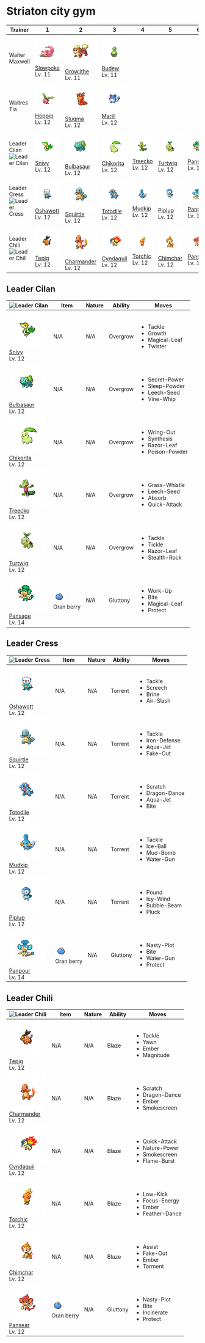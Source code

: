 # Striaton city gym

| Trainer                                                                                        | 1                                                                                | 2                                                                                    | 3                                                                                  | 4                                                                              | 5                                                                                | 6                                                                              |
| ---------------------------------------------------------------------------------------------- | -------------------------------------------------------------------------------- | ------------------------------------------------------------------------------------ | ---------------------------------------------------------------------------------- | ------------------------------------------------------------------------------ | -------------------------------------------------------------------------------- | ------------------------------------------------------------------------------ |
| Waiter Maxwell                                                                                 | ![slowpoke](../../img/pokemon/079.png) <br/>[Slowpoke](/pokemon/079) <br/>Lv. 11 | ![growlithe](../../img/pokemon/058.png) <br/>[Growlithe](/pokemon/058) <br/>Lv. 11   | ![budew](../../img/pokemon/406.png) <br/>[Budew](/pokemon/406) <br/>Lv. 11         |
| Waitres Tia                                                                                    | ![hoppip](../../img/pokemon/187.png) <br/>[Hoppip](/pokemon/187) <br/>Lv. 12     | ![slugma](../../img/pokemon/218.png) <br/>[Slugma](/pokemon/218) <br/>Lv. 12         | ![marill](../../img/pokemon/183.png) <br/>[Marill](/pokemon/183) <br/>Lv. 12       |
| Leader Cilan<br/> ![Leader Cilan](https://play.pokemonshowdown.com/sprites/trainers/cilan.png) | ![snivy](../../img/pokemon/495.png) <br/>[Snivy](/pokemon/495) <br/>Lv. 12       | ![bulbasaur](../../img/pokemon/001.png) <br/>[Bulbasaur](/pokemon/001) <br/>Lv. 12   | ![chikorita](../../img/pokemon/152.png) <br/>[Chikorita](/pokemon/152) <br/>Lv. 12 | ![treecko](../../img/pokemon/252.png) <br/>[Treecko](/pokemon/252) <br/>Lv. 12 | ![turtwig](../../img/pokemon/387.png) <br/>[Turtwig](/pokemon/387) <br/>Lv. 12   | ![pansage](../../img/pokemon/511.png) <br/>[Pansage](/pokemon/511) <br/>Lv. 14 |
| Leader Cress<br/> ![Leader Cress](https://play.pokemonshowdown.com/sprites/trainers/cress.png) | ![oshawott](../../img/pokemon/501.png) <br/>[Oshawott](/pokemon/501) <br/>Lv. 12 | ![squirtle](../../img/pokemon/007.png) <br/>[Squirtle](/pokemon/007) <br/>Lv. 12     | ![totodile](../../img/pokemon/158.png) <br/>[Totodile](/pokemon/158) <br/>Lv. 12   | ![mudkip](../../img/pokemon/258.png) <br/>[Mudkip](/pokemon/258) <br/>Lv. 12   | ![piplup](../../img/pokemon/393.png) <br/>[Piplup](/pokemon/393) <br/>Lv. 12     | ![panpour](../../img/pokemon/515.png) <br/>[Panpour](/pokemon/515) <br/>Lv. 14 |
| Leader Chili<br/> ![Leader Chili](https://play.pokemonshowdown.com/sprites/trainers/chili.png) | ![tepig](../../img/pokemon/498.png) <br/>[Tepig](/pokemon/498) <br/>Lv. 12       | ![charmander](../../img/pokemon/004.png) <br/>[Charmander](/pokemon/004) <br/>Lv. 12 | ![cyndaquil](../../img/pokemon/155.png) <br/>[Cyndaquil](/pokemon/155) <br/>Lv. 12 | ![torchic](../../img/pokemon/255.png) <br/>[Torchic](/pokemon/255) <br/>Lv. 12 | ![chimchar](../../img/pokemon/390.png) <br/>[Chimchar](/pokemon/390) <br/>Lv. 12 | ![pansear](../../img/pokemon/513.png) <br/>[Pansear](/pokemon/513) <br/>Lv. 12 |

## Leader Cilan

| ![Leader Cilan](https://play.pokemonshowdown.com/sprites/trainers/cilan.png)       | Item                                                           | Nature | Ability  | Moves                                                                                    |
| ---------------------------------------------------------------------------------- | -------------------------------------------------------------- | ------ | -------- | ---------------------------------------------------------------------------------------- |
| ![snivy](../../img/pokemon/495.png) <br/>[Snivy](/pokemon/495) <br/>Lv. 12         | N/A                                                            | N/A    | Overgrow | <ul><li>Tackle</li><li>Growth</li><li>Magical-Leaf</li><li>Twister</li></ul>             |
| ![bulbasaur](../../img/pokemon/001.png) <br/>[Bulbasaur](/pokemon/001) <br/>Lv. 12 | N/A                                                            | N/A    | Overgrow | <ul><li>Secret-Power</li><li>Sleep-Powder</li><li>Leech-Seed</li><li>Vine-Whip</li></ul> |
| ![chikorita](../../img/pokemon/152.png) <br/>[Chikorita](/pokemon/152) <br/>Lv. 12 | N/A                                                            | N/A    | Overgrow | <ul><li>Wring-Out</li><li>Synthesis</li><li>Razor-Leaf</li><li>Poison-Powder</li></ul>   |
| ![treecko](../../img/pokemon/252.png) <br/>[Treecko](/pokemon/252) <br/>Lv. 12     | N/A                                                            | N/A    | Overgrow | <ul><li>Grass-Whistle</li><li>Leech-Seed</li><li>Absorb</li><li>Quick-Attack</li></ul>   |
| ![turtwig](../../img/pokemon/387.png) <br/>[Turtwig](/pokemon/387) <br/>Lv. 12     | N/A                                                            | N/A    | Overgrow | <ul><li>Tackle</li><li>Tickle</li><li>Razor-Leaf</li><li>Stealth-Rock</li></ul>          |
| ![pansage](../../img/pokemon/511.png) <br/>[Pansage](/pokemon/511) <br/>Lv. 14     | ![oran-berry](../../img/items/oran-berry.png) <br/> Oran berry | N/A    | Gluttony | <ul><li>Work-Up</li><li>Bite</li><li>Magical-Leaf</li><li>Protect</li></ul>              |

## Leader Cress

| ![Leader Cress](https://play.pokemonshowdown.com/sprites/trainers/cress.png)     | Item                                                           | Nature | Ability  | Moves                                                                           |
| -------------------------------------------------------------------------------- | -------------------------------------------------------------- | ------ | -------- | ------------------------------------------------------------------------------- |
| ![oshawott](../../img/pokemon/501.png) <br/>[Oshawott](/pokemon/501) <br/>Lv. 12 | N/A                                                            | N/A    | Torrent  | <ul><li>Tackle</li><li>Screech</li><li>Brine</li><li>Air-Slash</li></ul>        |
| ![squirtle](../../img/pokemon/007.png) <br/>[Squirtle](/pokemon/007) <br/>Lv. 12 | N/A                                                            | N/A    | Torrent  | <ul><li>Tackle</li><li>Iron-Defense</li><li>Aqua-Jet</li><li>Fake-Out</li></ul> |
| ![totodile](../../img/pokemon/158.png) <br/>[Totodile](/pokemon/158) <br/>Lv. 12 | N/A                                                            | N/A    | Torrent  | <ul><li>Scratch</li><li>Dragon-Dance</li><li>Aqua-Jet</li><li>Bite</li></ul>    |
| ![mudkip](../../img/pokemon/258.png) <br/>[Mudkip](/pokemon/258) <br/>Lv. 12     | N/A                                                            | N/A    | Torrent  | <ul><li>Tackle</li><li>Ice-Ball</li><li>Mud-Bomb</li><li>Water-Gun</li></ul>    |
| ![piplup](../../img/pokemon/393.png) <br/>[Piplup](/pokemon/393) <br/>Lv. 12     | N/A                                                            | N/A    | Torrent  | <ul><li>Pound</li><li>Icy-Wind</li><li>Bubble-Beam</li><li>Pluck</li></ul>      |
| ![panpour](../../img/pokemon/515.png) <br/>[Panpour](/pokemon/515) <br/>Lv. 14   | ![oran-berry](../../img/items/oran-berry.png) <br/> Oran berry | N/A    | Gluttony | <ul><li>Nasty-Plot</li><li>Bite</li><li>Water-Gun</li><li>Protect</li></ul>     |

## Leader Chili

| ![Leader Chili](https://play.pokemonshowdown.com/sprites/trainers/chili.png)         | Item                                                           | Nature | Ability  | Moves                                                                                       |
| ------------------------------------------------------------------------------------ | -------------------------------------------------------------- | ------ | -------- | ------------------------------------------------------------------------------------------- |
| ![tepig](../../img/pokemon/498.png) <br/>[Tepig](/pokemon/498) <br/>Lv. 12           | N/A                                                            | N/A    | Blaze    | <ul><li>Tackle</li><li>Yawn</li><li>Ember</li><li>Magnitude</li></ul>                       |
| ![charmander](../../img/pokemon/004.png) <br/>[Charmander](/pokemon/004) <br/>Lv. 12 | N/A                                                            | N/A    | Blaze    | <ul><li>Scratch</li><li>Dragon-Dance</li><li>Ember</li><li>Smokescreen</li></ul>            |
| ![cyndaquil](../../img/pokemon/155.png) <br/>[Cyndaquil](/pokemon/155) <br/>Lv. 12   | N/A                                                            | N/A    | Blaze    | <ul><li>Quick-Attack</li><li>Nature-Power</li><li>Smokescreen</li><li>Flame-Burst</li></ul> |
| ![torchic](../../img/pokemon/255.png) <br/>[Torchic](/pokemon/255) <br/>Lv. 12       | N/A                                                            | N/A    | Blaze    | <ul><li>Low-Kick</li><li>Focus-Energy</li><li>Ember</li><li>Feather-Dance</li></ul>         |
| ![chimchar](../../img/pokemon/390.png) <br/>[Chimchar](/pokemon/390) <br/>Lv. 12     | N/A                                                            | N/A    | Blaze    | <ul><li>Assist</li><li>Fake-Out</li><li>Ember</li><li>Torment</li></ul>                     |
| ![pansear](../../img/pokemon/513.png) <br/>[Pansear](/pokemon/513) <br/>Lv. 12       | ![oran-berry](../../img/items/oran-berry.png) <br/> Oran berry | N/A    | Gluttony | <ul><li>Nasty-Plot</li><li>Bite</li><li>Incinerate</li><li>Protect</li></ul>                |